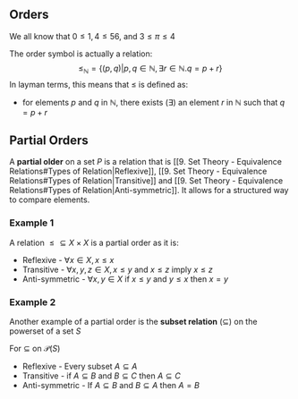 ## Orders
We all know that $0\leq 1,4 \leq56$, and $3 \leq \pi \leq 4$

The order symbol is actually a relation:
$$
\leq_{\mathbb{N}} = \{ (p,q)|p,q\in \mathbb{N},\exists r\in \mathbb{N}. q=p+r \}
$$
In layman terms, this means that $\leq$ is defined as: 
- for elements $p$ and $q$ in $\mathbb{N}$, there exists ($\exists$) an element $r$ in $\mathbb{N}$ such that $q = p+r$
## Partial Orders
A **partial older** on a set $P$ is a relation that is [[9. Set Theory - Equivalence Relations#Types of Relation|Reflexive]], [[9. Set Theory - Equivalence Relations#Types of Relation|Transitive]] and [[9. Set Theory - Equivalence Relations#Types of Relation|Anti-symmetric]]. It allows for a structured way to compare elements.

### Example 1
A relation  $\leq \subseteq X \times X$ is a partial order as it is:
- Reflexive - $\forall x \in X, x\leq x$
-  Transitive - $\forall x,y,z \in X, x\leq y$ and $x\leq z$ imply $x\leq z$
- Anti-symmetric - $\forall x,y \in X$ if $x\leq y$ and $y\leq x$ then $x=y$
### Example 2
Another example of a partial order is the **subset relation** ($\subseteq$) on the powerset of a set $S$

For $\subseteq$ on $\mathcal{P}(S)$
- Reflexive - Every subset $A \subseteq A$
- Transitive - if $A \subseteq B$ and $B \subseteq C$ then $A \subseteq C$
- Anti-symmetric - If $A \subseteq B$ and $B \subseteq A$ then $A = B$

